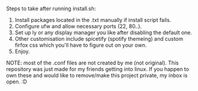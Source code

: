 Steps to take after running install.sh:

1. Install packages located in the .txt manually if install script fails.
2. Configure ufw and allow necessary ports (22, 80..).
3. Set up ly or any display manager you like after disabling the default one.
4. Other customisation include spicetify (spotify themeing) and custom firfox css which you'll have to figure out on your own.
5. Enjoy.


NOTE: most of the .conf files are not created by me (not original). 
This repository was just made for my friends getting into linux.
If you happen to own these and would like to remove/make this project private, my inbox is open. :D
